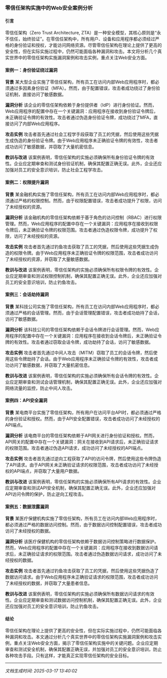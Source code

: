 ### 零信任架构实施中的Web安全案例分析

#### 引言
零信任架构（Zero Trust Architecture, ZTA）是一种安全模型，其核心原则是“永不信任，始终验证”。在零信任架构中，所有用户、设备和应用程序都必须经过严格的身份验证和授权，才能访问网络资源。尽管零信任架构在理论上提供了更高的安全性，但在实际实施过程中，仍然可能面临各种漏洞和攻击。本文将分析几个真实世界中的零信任架构实施漏洞案例和攻击实例，重点关注Web安全方面。

#### 案例一：身份验证绕过漏洞

**背景**
某大型企业实施了零信任架构，所有员工在访问内部Web应用程序时，都必须通过多因素身份验证（MFA）。然而，由于配置错误，攻击者成功绕过了身份验证机制，直接访问了敏感数据。

**漏洞分析**
该企业的零信任架构依赖于身份提供者（IdP）进行身份验证。然而，Web应用程序的配置中存在一个关键漏洞：应用程序在接收到身份验证令牌后，未正确验证令牌的有效性。攻击者通过伪造身份验证令牌，成功绕过了MFA，直接访问了内部Web应用程序。

**攻击实例**
攻击者首先通过社会工程学手段获取了员工的凭据，然后使用这些凭据生成伪造的身份验证令牌。由于Web应用程序未正确验证令牌的有效性，攻击者成功访问了敏感数据，并窃取了大量机密信息。

**教训与改进**
该案例表明，零信任架构的实施必须确保所有身份验证令牌的有效性。企业应定期审查和测试身份验证机制，确保其配置正确无误。此外，企业还应加强对员工的安全意识培训，防止社会工程学攻击。

#### 案例二：权限提升漏洞

**背景**
某金融机构实施了零信任架构，所有员工在访问内部Web应用程序时，都必须通过严格的权限控制。然而，由于权限配置错误，攻击者成功提升了权限，访问了未经授权的资源。

**漏洞分析**
该金融机构的零信任架构依赖于基于角色的访问控制（RBAC）进行权限管理。然而，Web应用程序的配置中存在一个关键漏洞：应用程序在接收到权限令牌后，未正确验证令牌的权限范围。攻击者通过伪造权限令牌，成功提升了权限，访问了未经授权的资源。

**攻击实例**
攻击者首先通过钓鱼攻击获取了员工的凭据，然后使用这些凭据生成伪造的权限令牌。由于Web应用程序未正确验证令牌的权限范围，攻击者成功访问了未经授权的资源，并窃取了大量敏感数据。

**教训与改进**
该案例表明，零信任架构的实施必须确保所有权限令牌的有效性。企业应定期审查和测试权限控制机制，确保其配置正确无误。此外，企业还应加强对员工的安全意识培训，防止钓鱼攻击。

#### 案例三：会话劫持漏洞

**背景**
某科技公司实施了零信任架构，所有员工在访问内部Web应用程序时，都必须通过严格的会话管理。然而，由于会话管理配置错误，攻击者成功劫持了会话，访问了敏感数据。

**漏洞分析**
该科技公司的零信任架构依赖于会话令牌进行会话管理。然而，Web应用程序的配置中存在一个关键漏洞：应用程序在接收到会话令牌后，未正确验证令牌的有效性。攻击者通过窃取会话令牌，成功劫持了会话，访问了敏感数据。

**攻击实例**
攻击者首先通过中间人攻击（MITM）窃取了员工的会话令牌，然后使用这些令牌劫持了会话。由于Web应用程序未正确验证令牌的有效性，攻击者成功访问了敏感数据，并窃取了大量机密信息。

**教训与改进**
该案例表明，零信任架构的实施必须确保所有会话令牌的有效性。企业应定期审查和测试会话管理机制，确保其配置正确无误。此外，企业还应加强对网络流量的监控，防止中间人攻击。

#### 案例四：API安全漏洞

**背景**
某电商平台实施了零信任架构，所有用户在访问平台API时，都必须通过严格的身份验证和授权。然而，由于API安全配置错误，攻击者成功访问了未经授权的API端点。

**漏洞分析**
该电商平台的零信任架构依赖于API网关进行身份验证和授权。然而，API网关的配置中存在一个关键漏洞：网关在接收到API请求后，未正确验证请求的权限范围。攻击者通过伪造API请求，成功访问了未经授权的API端点。

**攻击实例**
攻击者首先通过逆向工程获取了API的访问令牌，然后使用这些令牌伪造了API请求。由于API网关未正确验证请求的权限范围，攻击者成功访问了未经授权的API端点，并窃取了大量用户数据。

**教训与改进**
该案例表明，零信任架构的实施必须确保所有API请求的有效性。企业应定期审查和测试API安全机制，确保其配置正确无误。此外，企业还应加强对API访问令牌的保护，防止逆向工程攻击。

#### 案例五：数据泄露漏洞

**背景**
某医疗保健机构实施了零信任架构，所有员工在访问内部Web应用程序时，都必须通过严格的数据访问控制。然而，由于数据访问控制配置错误，攻击者成功访问了未经授权的数据。

**漏洞分析**
该医疗保健机构的零信任架构依赖于数据访问控制策略进行数据保护。然而，Web应用程序的配置中存在一个关键漏洞：应用程序在接收到数据访问请求后，未正确验证请求的权限范围。攻击者通过伪造数据访问请求，成功访问了未经授权的数据。

**攻击实例**
攻击者首先通过钓鱼攻击获取了员工的凭据，然后使用这些凭据伪造了数据访问请求。由于Web应用程序未正确验证请求的权限范围，攻击者成功访问了未经授权的数据，并窃取了大量患者信息。

**教训与改进**
该案例表明，零信任架构的实施必须确保所有数据访问请求的有效性。企业应定期审查和测试数据访问控制机制，确保其配置正确无误。此外，企业还应加强对员工的安全意识培训，防止钓鱼攻击。

#### 结论
零信任架构在理论上提供了更高的安全性，但在实际实施过程中，仍然可能面临各种漏洞和攻击。本文通过分析几个真实世界中的零信任架构实施漏洞案例和攻击实例，重点关注Web安全方面，揭示了零信任架构实施中的关键问题。企业应定期审查和测试安全机制，确保其配置正确无误，并加强对员工的安全意识培训，防止各种攻击手段。只有这样，才能真正实现零信任架构的安全目标。

---

*文档生成时间: 2025-03-17 13:40:02*

